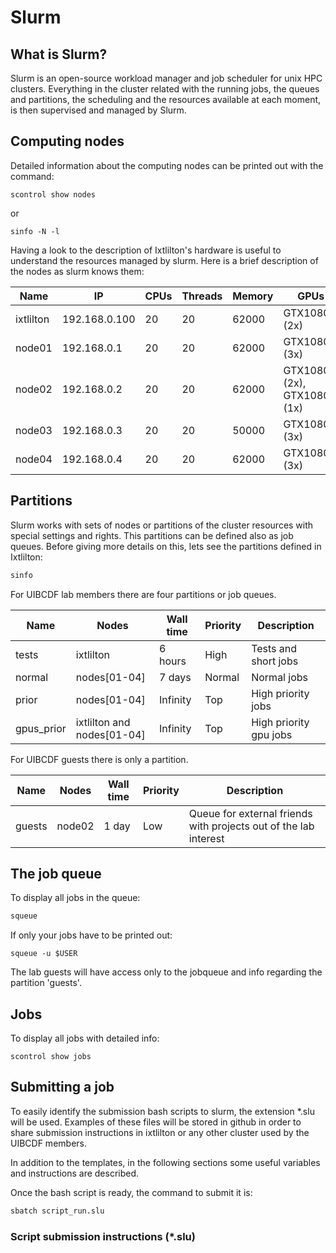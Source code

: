 # Slurm

## What is Slurm?

Slurm is an open-source workload manager and job scheduler for unix HPC clusters. Everything in the
cluster related with the running jobs, the queues and partitions, the scheduling and the resources available at
each moment, is then supervised and managed by Slurm.

## Computing nodes

Detailed information about the computing nodes can be printed out with the command:

```
scontrol show nodes
``` 

or

```
sinfo -N -l
```

Having a look to the description of Ixtlilton's hardware is useful to understand the resources
managed by slurm. Here is a brief description of the nodes as slurm knows them:

| Name | IP  | CPUs | Threads | Memory | GPUs |
| ---  | --- | ---- | ------  | ------ | ---- |
| ixtlilton | 192.168.0.100 | 20 | 20 | 62000 | GTX1080 (2x)
| node01    | 192.168.0.1   | 20 | 20 | 62000 | GTX1080Ti (3x)
| node02    | 192.168.0.2   | 20 | 20 | 62000 | GTX1080 (2x), GTX1080Ti (1x)
| node03    | 192.168.0.3   | 20 | 20 | 50000 | GTX1080Ti (3x)
| node04    | 192.168.0.4   | 20 | 20 | 62000 | GTX1080Ti (3x)


## Partitions

Slurm works with sets of nodes or partitions of the cluster resources with special settings and
rights. This partitions can be defined also as job queues. Before giving more details on this, lets
see the partitions defined in Ixtlilton:

```bash
sinfo
```

For UIBCDF lab members there are four partitions or job queues.

| Name | Nodes | Wall time | Priority |Description |
| ---- | ----- | --------- | ----------- | ----- |
| tests | ixtlilton | 6 hours | High | Tests and short jobs |
| normal | nodes[01-04] | 7 days | Normal | Normal jobs |
| prior | nodes[01-04] | Infinity | Top | High priority jobs |
| gpus_prior  | ixtlilton and nodes[01-04]| Infinity | Top | High priority gpu jobs|


For UIBCDF guests there is only a partition.

| Name | Nodes | Wall time | Priority | Description |
| ---- | ----- | --------- | ----------- | -------- |
| guests | node02 | 1 day  | Low | Queue for external friends with projects out of the lab interest |

## The job queue

To display all jobs in the queue:

```bash
squeue
```

If only your jobs have to be printed out:

```
squeue -u $USER
```

The lab guests will have access only to the jobqueue and info regarding the partition 'guests'.

## Jobs

To display all jobs with detailed info:

```
scontrol show jobs
```


## Submitting a job

To easily identify the submission bash scripts to slurm, the extension *.slu will be used.
Examples of these files will be stored in github in order to share submission instructions in ixtlilton or any other cluster used by the UIBCDF members.

In addition to the templates, in the following sections some useful variables and instructions are described.

Once the bash script is ready, the command to submit it is:

```bash
sbatch script_run.slu
```

### Script submission instructions (*.slu)

